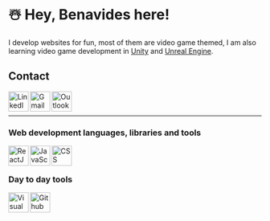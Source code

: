 # ☃️ Hey, Benavides here!
I develop websites for fun, most of them are video game themed, I am also learning video game development in [Unity](https://unity.com/) and [Unreal Engine](https://www.unrealengine.com/en-US/).

## Contact
[<img align="left" alt="LinkedIn" width="40" src="https://user-images.githubusercontent.com/54295964/147859143-3424f970-56eb-49ac-82a5-99924de2ff3f.png" >](https://www.linkedin.com/in/benavidesalan/)
[<img align="left" alt="Gmail" width="40" src="https://user-images.githubusercontent.com/54295964/147859234-968ae73b-7f3b-4e29-bb4b-885dfdd249de.png" >](mailto:kykalhd@gmail.com)
[<img align="left" alt="Outlook" width="40" src="https://user-images.githubusercontent.com/54295964/147859235-a4b3c5a8-7b1a-4b02-9d3d-ce096a2fa32c.png" >](mailto:benavdes.alan@hotmail.com)

<br>
<br>

- - -

### Web development languages, libraries and tools
[<img align="left" alt="ReactJS" width="40" src="https://user-images.githubusercontent.com/54295964/147859363-9b3664c2-16e5-4942-9543-85a13448a15c.png" >](https://reactjs.org/)
[<img align="left" alt="JavaScript" width="40" src="https://user-images.githubusercontent.com/54295964/147859442-0de8e123-5f7b-4a72-b4bc-31a263574b2f.png" >](https://developer.mozilla.org/en-US/docs/Web/JavaScript)
[<img align="left" alt="CSS" width="40" src="https://user-images.githubusercontent.com/54295964/147859473-632a977b-eff7-4b35-94d5-298c1c5614aa.png" >](https://developer.mozilla.org/en-US/docs/Web/HTML)

<br>
<br>

### Day to day tools
[<img align="left" alt="Visual Studio Code" width="40" src="https://user-images.githubusercontent.com/54295964/147859280-539644b2-61e9-4ed6-9c99-49742d15a104.png" >](https://code.visualstudio.com/)
[<img align="left" alt="Github Desktop" width="40" src="https://user-images.githubusercontent.com/54295964/147859328-0e7072cb-ba6b-4934-ac7c-691bcad92836.png" >](https://desktop.github.com/)
